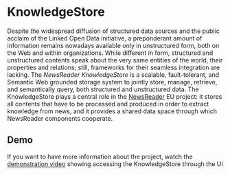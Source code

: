 # KnowledgeStore

Despite the widespread diffusion of structured data sources and the public acclaim of the Linked Open Data initiative,
a preponderant amount of information remains nowadays available only in unstructured form, both on the Web and within
organizations. While different in form, structured and unstructured contents speak about the very same entities of the
world, their properties and relations; still, frameworks for their seamless integration are lacking. The *NewsReader
KnowledgeStore* is a scalable, fault-tolerant, and Semantic Web grounded storage system to jointly store, manage,
retrieve, and semantically query, both structured and unstructured data. The KnowledgeStore plays a central role in the
[NewsReader](http://www.newsreader-project.eu/) EU project: it stores all contents that have to be processed and produced in order to extract knowledge from
news, and it provides a shared data space through which NewsReader components cooperate.

## Demo

If you want to have more information about the project, watch the [demonstration video](http://youtu.be/YVOQaljLta4) showing accessing the KnowledgeStore through the UI

